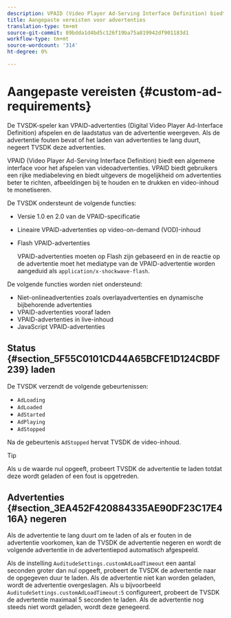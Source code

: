 ```yaml
---
description: VPAID (Video Player Ad-Serving Interface Definition) biedt een algemene interface voor het afspelen van videoadvertenties. VPAID biedt gebruikers een rijke mediabeleving en biedt uitgevers de mogelijkheid om advertenties beter te richten, afbeeldingen bij te houden en te drukken en video-inhoud te monetiseren.
title: Aangepaste vereisten voor advertenties
translation-type: tm+mt
source-git-commit: 89bdda1d4bd5c126f19ba75a819942df901183d1
workflow-type: tm+mt
source-wordcount: '314'
ht-degree: 0%

---
```



# Aangepaste vereisten {#custom-ad-requirements}

De TVSDK-speler kan VPAID-advertenties (Digital Video Player Ad-Interface Definition) afspelen en de laadstatus van de advertentie weergeven. Als de advertentie fouten bevat of het laden van advertenties te lang duurt, negeert TVSDK deze advertenties.

VPAID (Video Player Ad-Serving Interface Definition) biedt een algemene interface voor het afspelen van videoadvertenties. VPAID biedt gebruikers een rijke mediabeleving en biedt uitgevers de mogelijkheid om advertenties beter te richten, afbeeldingen bij te houden en te drukken en video-inhoud te monetiseren.

<!--<a id="section_9A358902CBC24999BA34206EE2029616"></a>-->

De TVSDK ondersteunt de volgende functies:

* Versie 1.0 en 2.0 van de VPAID-specificatie
* Lineaire VPAID-advertenties op video-on-demand (VOD)-inhoud
* Flash VPAID-advertenties

   VPAID-advertenties moeten op Flash zijn gebaseerd en in de reactie op de advertentie moet het mediatype van de VPAID-advertentie worden aangeduid als `application/x-shockwave-flash`.

De volgende functies worden niet ondersteund:

* Niet-onlineadvertenties zoals overlayadvertenties en dynamische bijbehorende advertenties
* VPAID-advertenties vooraf laden
* VPAID-advertenties in live-inhoud
* JavaScript VPAID-advertenties

## Status {#section_5F55C0101CD44A65BCFE1D124CBDF239} laden

De TVSDK verzendt de volgende gebeurtenissen:

* `AdLoading`
* `AdLoaded`
* `AdStarted`
* `AdPlaying`
* `AdStopped`

Na de gebeurtenis `AdStopped` hervat TVSDK de video-inhoud.

>[!TIP]
>
>Als u de waarde nul opgeeft, probeert TVSDK de advertentie te laden totdat deze wordt geladen of een fout is opgetreden.

## Advertenties {#section_3EA452F420884335AE90DF23C17E416A} negeren

Als de advertentie te lang duurt om te laden of als er fouten in de advertentie voorkomen, kan de TVSDK de advertentie negeren en wordt de volgende advertentie in de advertentiepod automatisch afgespeeld.

Als de instelling `AuditudeSettings.customAdLoadTimeout` een aantal seconden groter dan nul opgeeft, probeert de TVSDK de advertentie naar de opgegeven duur te laden. Als de advertentie niet kan worden geladen, wordt de advertentie overgeslagen. Als u bijvoorbeeld `AuditudeSettings.customAdLoadTimeout:5` configureert, probeert de TVSDK de advertentie maximaal 5 seconden te laden. Als de advertentie nog steeds niet wordt geladen, wordt deze genegeerd.
